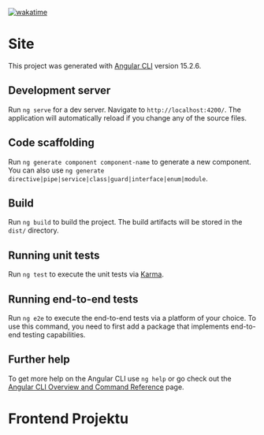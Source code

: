 [![wakatime](https://wakatime.com/badge/user/928d8e72-2751-489c-8fd4-04b452024ef1/project/5e199ee1-f9fb-4702-b121-09152de4896e.svg)](https://wakatime.com/badge/user/928d8e72-2751-489c-8fd4-04b452024ef1/project/5e199ee1-f9fb-4702-b121-09152de4896e)
# Site



This project was generated with [Angular CLI](https://github.com/angular/angular-cli) version 15.2.6.

## Development server

Run `ng serve` for a dev server. Navigate to `http://localhost:4200/`. The application will automatically reload if you change any of the source files.

## Code scaffolding

Run `ng generate component component-name` to generate a new component. You can also use `ng generate directive|pipe|service|class|guard|interface|enum|module`.

## Build

Run `ng build` to build the project. The build artifacts will be stored in the `dist/` directory.

## Running unit tests

Run `ng test` to execute the unit tests via [Karma](https://karma-runner.github.io).

## Running end-to-end tests

Run `ng e2e` to execute the end-to-end tests via a platform of your choice. To use this command, you need to first add a package that implements end-to-end testing capabilities.

## Further help

To get more help on the Angular CLI use `ng help` or go check out the [Angular CLI Overview and Command Reference](https://angular.io/cli) page.
# Frontend Projektu 
